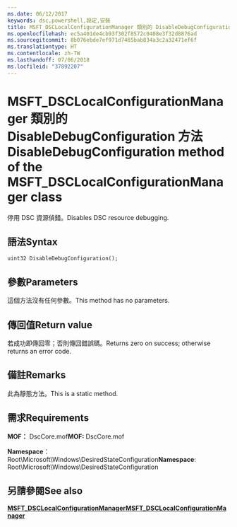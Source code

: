 ```yaml
---
ms.date: 06/12/2017
keywords: dsc,powershell,設定,安裝
title: MSFT_DSCLocalConfigurationManager 類別的 DisableDebugConfiguration 方法
ms.openlocfilehash: ec5a401de4cb93f302f8572c0408e3f32d8876ad
ms.sourcegitcommit: 8b076ebde7ef971d7465bab834a3c2a32471ef6f
ms.translationtype: HT
ms.contentlocale: zh-TW
ms.lasthandoff: 07/06/2018
ms.locfileid: "37892207"
---
```

# <a name="disabledebugconfiguration-method-of-the-msftdsclocalconfigurationmanager-class"></a><span data-ttu-id="0bd90-103">MSFT_DSCLocalConfigurationManager 類別的 DisableDebugConfiguration 方法</span><span class="sxs-lookup"><span data-stu-id="0bd90-103">DisableDebugConfiguration method of the MSFT_DSCLocalConfigurationManager class</span></span>

<span data-ttu-id="0bd90-104">停用 DSC 資源偵錯。</span><span class="sxs-lookup"><span data-stu-id="0bd90-104">Disables DSC resource debugging.</span></span>

## <a name="syntax"></a><span data-ttu-id="0bd90-105">語法</span><span class="sxs-lookup"><span data-stu-id="0bd90-105">Syntax</span></span>

```mof
uint32 DisableDebugConfiguration();
```

## <a name="parameters"></a><span data-ttu-id="0bd90-106">參數</span><span class="sxs-lookup"><span data-stu-id="0bd90-106">Parameters</span></span>

<span data-ttu-id="0bd90-107">這個方法沒有任何參數。</span><span class="sxs-lookup"><span data-stu-id="0bd90-107">This method has no parameters.</span></span>

## <a name="return-value"></a><span data-ttu-id="0bd90-108">傳回值</span><span class="sxs-lookup"><span data-stu-id="0bd90-108">Return value</span></span>

<span data-ttu-id="0bd90-109">若成功即傳回零；否則傳回錯誤碼。</span><span class="sxs-lookup"><span data-stu-id="0bd90-109">Returns zero on success; otherwise returns an error code.</span></span>

## <a name="remarks"></a><span data-ttu-id="0bd90-110">備註</span><span class="sxs-lookup"><span data-stu-id="0bd90-110">Remarks</span></span>

<span data-ttu-id="0bd90-111">此為靜態方法。</span><span class="sxs-lookup"><span data-stu-id="0bd90-111">This is a static method.</span></span>

## <a name="requirements"></a><span data-ttu-id="0bd90-112">需求</span><span class="sxs-lookup"><span data-stu-id="0bd90-112">Requirements</span></span>

<span data-ttu-id="0bd90-113">**MOF：** DscCore.mof</span><span class="sxs-lookup"><span data-stu-id="0bd90-113">**MOF:** DscCore.mof</span></span>

<span data-ttu-id="0bd90-114">**Namespace**：Root\Microsoft\Windows\DesiredStateConfiguration</span><span class="sxs-lookup"><span data-stu-id="0bd90-114">**Namespace**: Root\Microsoft\Windows\DesiredStateConfiguration</span></span>

## <a name="see-also"></a><span data-ttu-id="0bd90-115">另請參閱</span><span class="sxs-lookup"><span data-stu-id="0bd90-115">See also</span></span>

[<span data-ttu-id="0bd90-116">**MSFT_DSCLocalConfigurationManager**</span><span class="sxs-lookup"><span data-stu-id="0bd90-116">**MSFT_DSCLocalConfigurationManager**</span></span>](msft-dsclocalconfigurationmanager.md)